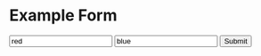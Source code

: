 # Example Form

<form method="POST" action="benbalter/github-forms/blob/example/example.csv">
  <input type="text" name="foo" value="red" />
  <input type="text" name="bar" value="blue" />
  <input type="submit">
</form>

